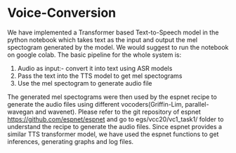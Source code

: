 # Voice-Conversion
We have implemented a Transformer based Text-to-Speech model in the python notebook which takes text as the input and output the mel spectogram generated by the model.
We would suggest to run the notebook on google colab.
The basic pipeline for the whole system is:
1. Audio as input:- convert it into text using ASR models
2. Pass the text into the TTS model to get mel spectograms
3. Use the mel spectogram to generate audio file

The generated mel spectograms were then used by the espnet recipe to generate the audio files using different vocoders(Griffin-Lim, parallel-wavegan and wavenet).
Please refer to the git repository of espnet https://github.com/espnet/espnet and go to egs/vcc20/vc1_task1/ folder to understand the recipe to generate the audio files.
Since espnet provides a similar TTS transformer model, we have used the espnet functions to get inferences, generating graphs and log files.
